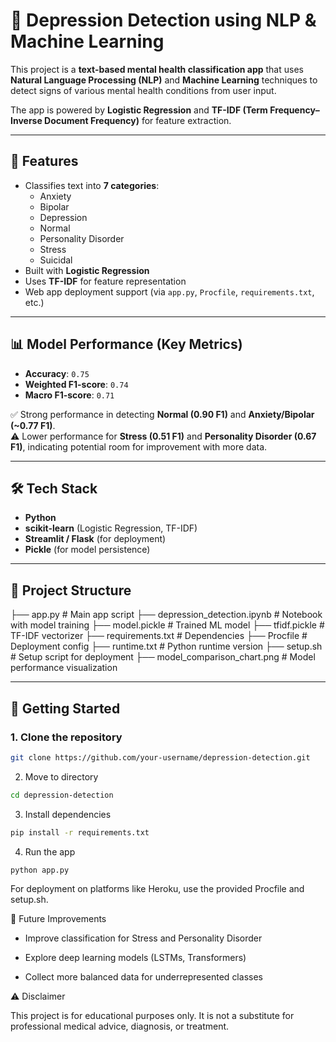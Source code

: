 # 🧠 Depression Detection using NLP & Machine Learning  

This project is a **text-based mental health classification app** that uses **Natural Language Processing (NLP)** and **Machine Learning** techniques to detect signs of various mental health conditions from user input.  

The app is powered by **Logistic Regression** and **TF-IDF (Term Frequency–Inverse Document Frequency)** for feature extraction.  

---

## 🚀 Features  
- Classifies text into **7 categories**:  
  - Anxiety  
  - Bipolar  
  - Depression  
  - Normal  
  - Personality Disorder  
  - Stress  
  - Suicidal  
- Built with **Logistic Regression**  
- Uses **TF-IDF** for feature representation  
- Web app deployment support (via `app.py`, `Procfile`, `requirements.txt`, etc.)  

---

## 📊 Model Performance (Key Metrics)  

- **Accuracy**: `0.75`  
- **Weighted F1-score**: `0.74`  
- **Macro F1-score**: `0.71`  

✅ Strong performance in detecting **Normal (0.90 F1)** and **Anxiety/Bipolar (~0.77 F1)**.  
⚠️ Lower performance for **Stress (0.51 F1)** and **Personality Disorder (0.67 F1)**, indicating potential room for improvement with more data.  

---

## 🛠️ Tech Stack  
- **Python**  
- **scikit-learn** (Logistic Regression, TF-IDF)  
- **Streamlit / Flask** (for deployment)  
- **Pickle** (for model persistence)  

---

## 📂 Project Structure  

├── app.py # Main app script
├── depression_detection.ipynb # Notebook with model training
├── model.pickle # Trained ML model
├── tfidf.pickle # TF-IDF vectorizer
├── requirements.txt # Dependencies
├── Procfile # Deployment config
├── runtime.txt # Python runtime version
├── setup.sh # Setup script for deployment
├── model_comparison_chart.png # Model performance visualization


---

## 🚀 Getting Started  

### 1. Clone the repository  
```bash
git clone https://github.com/your-username/depression-detection.git

```
2. Move to directory
```bash
cd depression-detection
```
3. Install dependencies
``` bash
pip install -r requirements.txt
```
4. Run the app
``` bash
python app.py
```

For deployment on platforms like Heroku, use the provided Procfile and setup.sh.

📌 Future Improvements

- Improve classification for Stress and Personality Disorder

- Explore deep learning models (LSTMs, Transformers)

- Collect more balanced data for underrepresented classes

⚠️ Disclaimer

This project is for educational purposes only. It is not a substitute for professional medical advice, diagnosis, or treatment.
